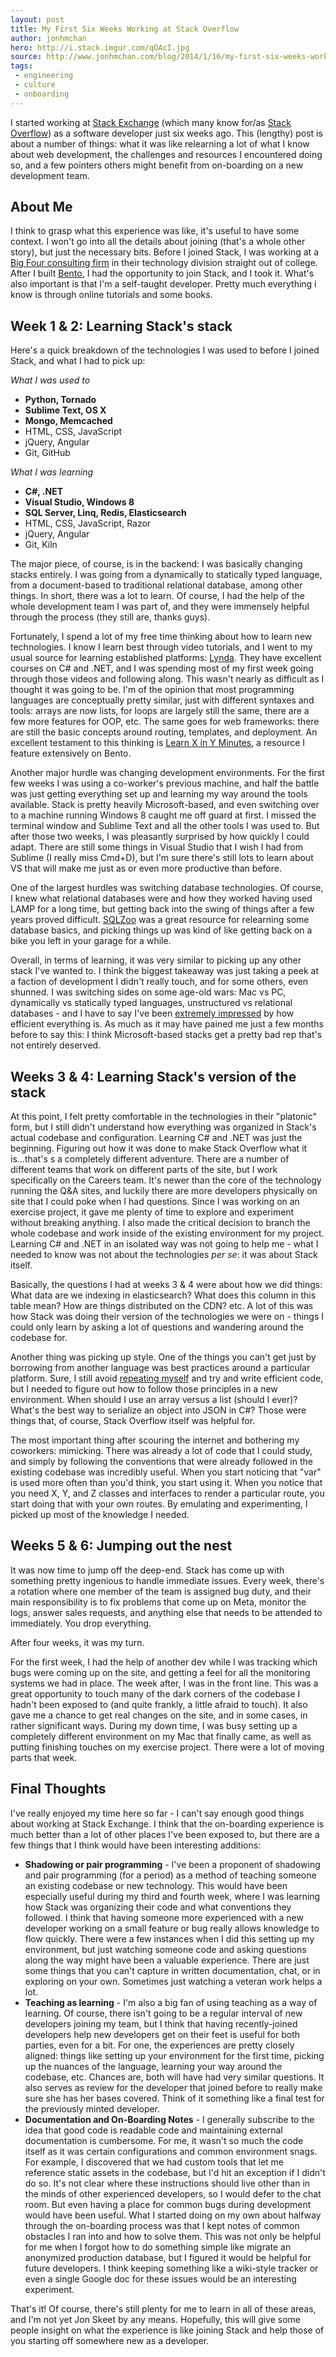 ```yaml
---
layout: post
title: My First Six Weeks Working at Stack Overflow
author: jonhmchan
hero: http://i.stack.imgur.com/qOAcI.jpg
source: http://www.jonhmchan.com/blog/2014/1/16/my-first-six-weeks-working-at-stack-overflow
tags:
 - engineering
 - culture
 - onboarding
---
```


I started working at [Stack Exchange](http://www.stackexchange.com/) (which many know for/as [Stack Overflow](http://stackoverflow.com/)) as a software developer just six weeks ago. This (lengthy) post is about a number of things: what it was like relearning a lot of what I know about web development, the challenges and resources I encountered doing so, and a few pointers others might benefit from on-boarding on a new development team.

## About Me

I think to grasp what this experience was like, it's useful to have some context. I won't go into all the details about joining (that's a whole other story), but just the necessary bits. Before I joined Stack, I was working at a [Big Four consulting firm](http://en.wikipedia.org/wiki/Big_Four_(audit_firms)) in their technology division straight out of college. After I built [Bento](https://www.bento.io/), I had the opportunity to join Stack, and I took it. What's also important is that I'm a self-taught developer. Pretty much everything i know is through online tutorials and some books.

## Week 1 & 2: Learning Stack's stack

Here's a quick breakdown of the technologies I was used to before I joined Stack, and what I had to pick up:

*What I was used to*

 - **Python, Tornado**
 - **Sublime Text, OS X**
 - **Mongo, Memcached**
 - HTML, CSS, JavaScript
 - jQuery, Angular
 - Git, GitHub

*What I was learning*

 - **C#, .NET**
 - **Visual Studio, Windows 8**
 - **SQL Server, Linq, Redis, Elasticsearch**
 - HTML, CSS, JavaScript, Razor
 - jQuery, Angular
 - Git, Kiln

 The major piece, of course, is in the backend: I was basically changing stacks entirely. I was going from a dynamically to statically typed language, from a document-based to traditional relational database, among other things. In short, there was a lot to learn. Of course, I had the help of the whole development team I was part of, and they were immensely helpful through the process (they still are, thanks guys).

Fortunately, I spend a lot of my free time thinking about how to learn new technologies. I know I learn best through video tutorials, and I went to my usual source for learning established platforms: [Lynda](http://lynda.com/). They have excellent courses on C# and .NET, and I was spending most of my first week going through those videos and following along. This wasn't nearly as difficult as I thought it was going to be. I'm of the opinion that most programming languages are conceptually pretty similar, just with different syntaxes and tools: arrays are now lists, for loops are largely still the same, there are a few more features for OOP, etc. The same goes for web frameworks: there are still the basic concepts around routing, templates, and deployment. An excellent testament to this thinking is [Learn X in Y Minutes](http://learnxinyminutes.com/), a resource I feature extensively on Bento.

Another major hurdle was changing development environments. For the first few weeks I was using a co-worker's previous machine, and half the battle was just getting everything set up and learning my way around the tools available.  Stack is pretty heavily Microsoft-based, and even switching over to a machine running Windows 8 caught me off guard at first. I missed the terminal window and Sublime Text and all the other tools I was used to. But after those two weeks, I was pleasantly surprised by how quickly I could adapt. There are still some things in Visual Studio that I wish I had from Sublime (I really miss Cmd+D), but I'm sure there's still lots to learn about VS that will make me just as or even more productive than before.

One of the largest hurdles was switching database technologies. Of course, I knew what relational databases were and how they worked having used LAMP for a long time, but getting back into the swing of things after a few years proved difficult. [SQLZoo](http://sqlzoo.net/wiki/SQL_Tutorial) was a great resource for relearning some database basics, and picking things up was kind of like getting back on a bike you left in your garage for a while.

Overall, in terms of learning, it was very similar to picking up any other stack I've wanted to. I think the biggest takeaway was just taking a peek at a faction of development I didn't really touch, and for some others, even shunned. I was switching sides on some age-old wars: Mac vs PC, dynamically vs statically typed languages, unstructured vs relational databases - and I have to say I've been [extremely impressed](http://nickcraver.com/blog/2013/11/22/what-it-takes-to-run-stack-overflow/) by how efficient everything is. As much as it may have pained me just a few months before to say this: I think Microsoft-based stacks get a pretty bad rep that's not entirely deserved.

## Weeks 3 & 4: Learning Stack's version of the stack

At this point, I felt pretty comfortable in the technologies in their "platonic" form, but I still didn't understand how everything was organized in Stack's actual codebase and configuration. Learning C# and .NET was just the beginning. Figuring out how it was done to make Stack Overflow what it is...that's s a completely different adventure. There are a number of different teams that work on different parts of the site, but I work specifically on the Careers team. It's newer than the core of the technology running the Q&A sites, and luckily there are more developers physically on site that I could poke when I had questions. Since I was working on an exercise project, it gave me plenty of time to explore and experiment without breaking anything. I also made the critical decision to branch the whole codebase and work inside of the existing environment for my project. Learning C# and .NET in an isolated way was not going to help me - what I needed to know was not about the technologies *per se*: it was about Stack itself.

Basically, the questions I had at weeks 3 & 4 were about how we did things: What data are we indexing in elasticsearch? What does this column in this table mean? How are things distributed on the CDN? etc. A lot of this was how Stack was doing their version of the technologies we were on - things I could only learn by asking a lot of questions and wandering around the codebase for.

Another thing was picking up style. One of the things you can't get just by borrowing from another language was best practices around a particular platform. Sure, I still avoid [repeating myself](http://en.wikipedia.org/wiki/Don't_repeat_yourself) and try and write efficient code, but I needed to figure out how to follow those principles in a new environment. When should I use an array versus a list (should I ever)? What's the best way to serialize an object into JSON in C#? Those were things that, of course, Stack Overflow itself was helpful for.

The most important thing after scouring the internet and bothering my coworkers: mimicking. There was already a lot of code that I could study, and simply by following the conventions that were already followed in the existing codebase was incredibly useful. When you start noticing that "var" is used more often than you'd think, you start using it. When you notice that you need X, Y, and Z classes and interfaces to render a particular route, you start doing that with your own routes. By emulating and experimenting, I picked up most of the knowledge I needed.

## Weeks 5 & 6: Jumping out the nest

It was now time to jump off the deep-end. Stack has come up with something pretty ingenious to handle immediate issues. Every week, there's a rotation where one member of the team is assigned bug duty, and their main responsibility is to fix problems that come up on Meta, monitor the logs, answer sales requests, and anything else that needs to be attended to immediately. You drop everything.

After four weeks, it was my turn.

For the first week, I had the help of another dev while I was tracking which bugs were coming up on the site, and getting a feel for all the monitoring systems we had in place. The week after, I was in the front line. This was a great opportunity to touch many of the dark corners of the codebase I hadn't been exposed to (and quite frankly, a little afraid to touch). It also gave me a chance to get real changes on the site, and in some cases, in rather significant ways. During my down time, I was busy setting up a completely different environment on my Mac that finally came, as well as putting finishing touches on my exercise project. There were a lot of moving parts that week.

## Final Thoughts

I've really enjoyed my time here so far - I can't say enough good things about working at Stack Exchange. I think that the on-boarding experience is much better than a lot of other places I've been exposed to, but there are a few things that I think would have been interesting additions:

 - **Shadowing or pair programming** - I've been a proponent of shadowing and pair programming (for a period) as a method of teaching someone an existing codebase or new technology. This would have been especially useful during my third and fourth week, where I was learning how Stack was organizing their code and what conventions they followed. I think that having someone more experienced with a new developer working on a small feature or bug really allows knowledge to flow quickly. There were a few instances when I did this setting up my environment, but just watching someone code and asking questions along the way might have been a valuable experience. There are just some things that you can't capture in written documentation, chat, or in exploring on your own. Sometimes just watching a veteran work helps a lot.
 - **Teaching as learning** - I'm also a big fan of using teaching as a way of learning. Of course, there isn't going to be a regular interval of new developers joining my team, but I think that having recently-joined developers help new developers get on their feet is useful for both parties, even for a bit. For one, the experiences are pretty closely aligned: things like setting up your environment for the first time, picking up the nuances of the language, learning your way around the codebase, etc. Chances are, both will have had very similar questions. It also serves as review for the developer that joined before to really make sure she has her bases covered. Think of it something like a final test for the previously minted developer.
 - **Documentation and On-Boarding Notes** - I generally subscribe to the idea that good code is readable code and maintaining external documentation is cumbersome. For me, it wasn't so much the code itself as it was certain configurations and common environment snags. For example, I discovered that we had custom tools that let me reference static assets in the codebase, but I'd hit an exception if I didn't do so. It's not clear where these instructions should live other than in the minds of other experienced developers, so I would defer to the chat room. But even having a place for common bugs during development would have been useful. What I started doing on my own about halfway through the on-boarding process was that I kept notes of common obstacles I ran into and how to solve them. This was not only be helpful for me when I forgot how to do something simple like migrate an anonymized production database, but I figured it would be helpful for future developers. I think keeping something like a wiki-style tracker or even a single Google doc for these issues would be an interesting experiment.

That's it! Of course, there's still plenty for me to learn in all of these areas, and I'm not yet Jon Skeet by any means. Hopefully, this will give some people insight on what the experience is like joining Stack and help those of you starting off somewhere new as a developer.
